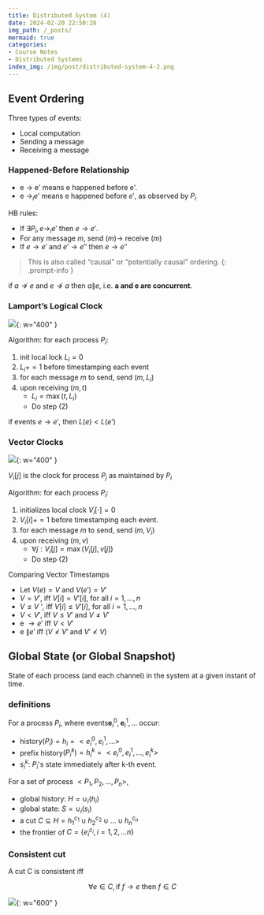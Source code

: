 ```yaml
---
title: Distributed System (4)
date: 2024-02-20 22:50:28
img_path: /_posts/
mermaid: true
categories:
- Course Notes
- Distributed Systems
index_img: /img/post/distributed-system-4-2.png
---
```


## Event Ordering

Three types of events:

- Local computation
- Sending a message
- Receiving a message

### Happened-Before Relationship

- e $\rightarrow$ e' means e happened before e'.
- e $\rightarrow_i e'$ means e happened before $e'$, as observed by $P_{i}$

HB rules:

- If $\exists P_{i}, e \rightarrow_{i} e'$ then $e \rightarrow e'$.
- For any message $m$, send $(m) \rightarrow$ receive $(m)$
- If $e \rightarrow e'$ and $e' \rightarrow e''$ then $e \rightarrow e''$

> This is also called “causal” or “potentially causal” ordering.
{: .prompt-info }

if $a \nrightarrow e$ and $e \nrightarrow a$ then $a \| e$, i.e. **a and e are concurrent**.

### Lamport’s Logical Clock

![](/img/post/distributed-system-4.png){: w="400" }

Algorithm: for each process $P_i$:

1. init local lock $L_i = 0$
2. $L_i += 1$ before timestamping each event
3. for each message $m$ to send, send $(m,L_i)$
4. upon receiving $(m,t)$
   - $L_i = \max(t, L_i)$
   - Do step (2)

if events $e \to e'$, then $L(e) < L(e’)$

### Vector Clocks

![](/img/post/distributed-system-4-1.png){: w="400" }

$V_i[j]$ is the clock for process $P_j$ as maintained by $P_i$

Algorithm: for each process $P_i$:

1. initializes local clock $V_i[\cdot] = 0$
2. $V_i[i] += 1$ before timestamping each event.
3. for each message $m$ to send, send $(m, V_i)$
4. upon receiving $(m, v)$
   - $\forall j : V_i[j] = \max(V_i[j], v[j])$
   - Do step (2)

Comparing Vector Timestamps

- Let $V(e)=V$ and $V\left(e'\right)=V'$
- $V=V'$, iff $V[i]=V'[i]$, for all $i=1, \ldots, n$
- $V \leq V$ ', iff $V[i] \leq V'[i]$, for all $i=1, \ldots, n$
- $V<V'$, iff $V \leq V'$ and $V \neq V'$
- e $\rightarrow e'$ iff $V<V'$
- e $\| e'$ iff $\left(V \nless V'\right.$ and $\left.V' \nless V\right)$

## Global State (or Global Snapshot)

State of each process (and each channel) in the system at a
given instant of time.

### definitions

For a process $P_{i}$,
where events$\mathbf{e}_i^0, \mathbf{e}_i^1, \ldots$ occur:

- history$(P_i) = h_i = <e_i^0, e_i^1, \ldots>$
- prefix history$(P_i^k) = h_i^k = <e_i^0, e_i^1, \ldots, e_i^k>$
- $s_i^k$: $P_i$'s state immediately after k-th event.

For a set of process $<P_1, P_2, \ldots, P_n>$,

- global history: $H=\cup_i\left(h_i\right)$
- global state: $S=\cup_i\left(s_i\right)$
- a cut $C \subseteq H=h_1^{c_1} \cup h_2^{c_2} \cup \ldots \cup h_n^{c_n}$
- the frontier of $C=\{e_i^{c_i}, i=1,2, \ldots n\}$

### Consistent cut

A cut C is consistent iff

$$\forall e \in  C,  \text{if } f\to e \text{ then } f \in C$$

![](/img/post/distributed-system-4-2.png){: w="600" }